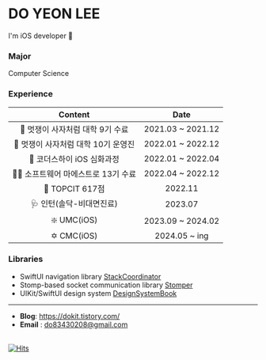 <!--
**leedoyeon849/leedoyeon849** is a ✨ _special_ ✨ repository because its `README.md` (this file) appears on your GitHub profile.

Here are some ideas to get you started:

- 🔭 I’m currently working on ...
- 🌱 I’m currently learning ...
- 👯 I’m looking to collaborate on ...
- 🤔 I’m looking for help with ...
- 💬 Ask me about ...
- 📫 How to reach me: ...
- 😄 Pronouns: ...
- ⚡ Fun fact: ...
-->

# DO YEON LEE  
I'm iOS developer 🍎
<br>

### Major
Computer Science
<br>

### Experience
Content | Date
:---:|:---:
🦁 멋쟁이 사자처럼 대학 9기 수료 | 2021.03 ~ 2021.12
🦁 멋쟁이 사자처럼 대학 10기 운영진 | 2022.01 ~ 2022.12
🍎 코더스하이 iOS 심화과정 | 2022.01 ~ 2022.04
👩‍💻 소프트웨어 마에스트로 13기 수료 | 2022.04 ~ 2022.12
💯 TOPCIT 617점 | 2022.11
🩺 인턴(솔닥-비대면진료) | 2023.07
❇️ UMC(iOS) | 2023.09 ~ 2024.02
✡️ CMC(iOS) | 2024.05 ~ ing


### Libraries
- SwiftUI navigation library [StackCoordinator](https://github.com/dodo849/StackCoordinator)
- Stomp-based socket communication library [Stomper](https://github.com/dodo849/Stomper)
- UIKit/SwiftUI design system [DesignSystemBook](https://github.com/dodo849/DesignSystemBookApp)

---
- **Blog**: https://dokit.tistory.com/
- **Email** : do83430208@gmail.com
<br><br>


[![Hits](https://hits.seeyoufarm.com/api/count/incr/badge.svg?url=https%3A%2F%2Fgithub.com%2Fgjbae1212%2Fhit-counter&count_bg=%23888888&title_bg=%23555555&icon=&icon_color=%23E7E7E7&title=hits&edge_flat=false)](https://hits.seeyoufarm.com)

